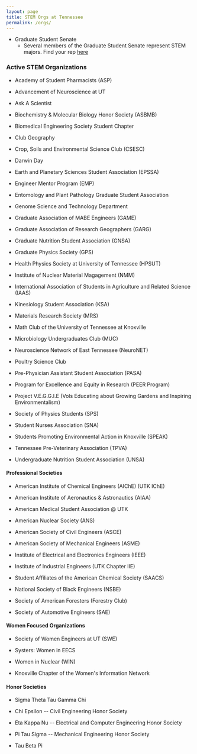 ```yaml
---
layout: page
title: STEM Orgs at Tennessee
permalink: /orgs/
---
```


+ Graduate Student Senate
    + Several members of the Graduate Student Senate represent STEM majors. Find your rep [here](http://gss.utk.edu/representatives/)

### Active STEM Organizations

+ Academy of Student Pharmacists (ASP)

+ Advancement of Neuroscience at UT

+ Ask A Scientist

+ Biochemistry & Molecular Biology Honor Society (ASBMB)

+ Biomedical Engineering Society Student Chapter

+ Club Geography

+ Crop, Soils and Environmental Science Club (CSESC)

+ Darwin Day

+ Earth and Planetary Sciences Student Association (EPSSA)

+ Engineer Mentor Program (EMP)

+ Entomology and Plant Pathology Graduate Student Association

+ Genome Science and Technology Department

+ Graduate Association of MABE Engineers (GAME)

+ Graduate Association of Research Geographers (GARG)

+ Graduate Nutrition Student Association (GNSA)

+ Graduate Physics Society (GPS)

+ Health Physics Society at University of Tennessee (HPSUT)

+ Institute of Nuclear Material Magagement (NMM)

+ International Association of Students in Agriculture and Related Science (IAAS)

+ Kinesiology Student Association (KSA)

+ Materials Research Society (MRS)

+ Math Club of the University of Tennessee at Knoxville

+ Microbiology Undergraduates Club (MUC)

+ Neuroscience Network of East Tennessee (NeuroNET)

+ Poultry Science Club

+ Pre-Physician Assistant Student Association (PASA)

+ Program for Excellence and Equity in Research (PEER Program)

+ Project V.E.G.G.I.E (Vols Educating about Growing Gardens and Inspiring Environmentalism)

+ Society of Physics Students (SPS)

+ Student Nurses Association (SNA)

+ Students Promoting Environmental Action in Knoxville (SPEAK)

+ Tennessee Pre-Veterinary Association (TPVA)

+ Undergraduate Nutrition Student Association (UNSA)

#### Professional Societies

+ American Institute of Chemical Engineers (AIChE) (UTK IChE)

+ American Institute of Aeronautics & Astronautics (AIAA)

+ American Medical Student Association @ UTK

+ American Nuclear Society (ANS)

+ American Society of Civil Engineers (ASCE)

+ American Society of Mechanical Engineers (ASME)

+ Institute of Electrical and Electronics Engineers (IEEE)

+ Institute of Industrial Engineers (UTK Chapter IIE)

+ Student Affiliates of the American Chemical Society (SAACS)

+ National Society of Black Engineers (NSBE)

+ Society of American Foresters (Forestry Club)

+ Society of Automotive Engineers (SAE)

#### Women Focused Organizations

+ Society of Women Engineers at UT (SWE)

+ Systers: Women in EECS

+ Women in Nuclear (WIN)

+ Knoxville Chapter of the Women's Information Network

#### Honor Societies

+ Sigma Theta Tau Gamma Chi

+ Chi Epsilon -- Civil Engineering Honor Society

+ Eta Kappa Nu -- Electrical and Computer Engineering Honor Society

+ Pi Tau Sigma -- Mechanical Engineering Honor Society

+ Tau Beta Pi